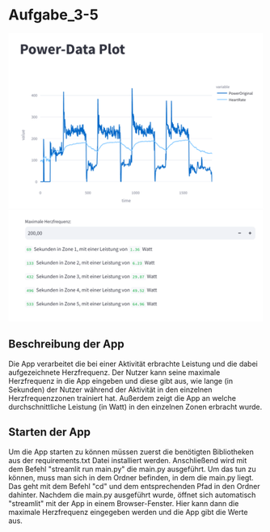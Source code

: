 # Aufgabe_3-5
![Screenshot 1 der App](Power_Data_plot_1.png)
![Screenshot 2 der App](Power_Data_plot_2.png)


## Beschreibung der App
Die App verarbeitet die bei einer Aktivität erbrachte Leistung und die dabei aufgezeichnete Herzfrequenz. Der Nutzer kann seine maximale Herzfrequenz in die App eingeben und diese gibt aus, wie lange (in Sekunden) der Nutzer während der Aktivität in den einzelnen Herzfrequenzzonen trainiert hat. Außerdem zeigt die App an welche durchschnittliche Leistung (in Watt) in den einzelnen Zonen erbracht wurde. 

## Starten der App
Um die App starten zu können müssen zuerst die benötigten Bibliotheken aus der requirements.txt Datei installiert werden. Anschließend wird mit dem Befehl "streamlit run main.py" die main.py ausgeführt. Um das tun zu können, muss man sich in dem Ordner befinden, in dem die main.py liegt. Das geht mit dem Befehl "cd" und dem entsprechenden Pfad in den Ordner dahinter. Nachdem die main.py ausgeführt wurde, öffnet sich automatisch "streamlit" mit der App in einem Browser-Fenster. Hier kann dann die maximale Herzfrequenz eingegeben werden und die App gibt die Werte aus.
